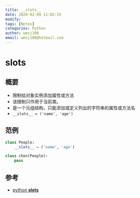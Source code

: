 ```yaml
---
title: __slots__
date: 2020-02-09 11:02:15
modify: 
tags: [Notes]
categories: Python
author: wmsj100
email: wmsj100@hotmail.com
---
```


# __slots__

## 概要

- 限制给对象实例添加属性或方法
- 该限制只作用于当前类。
- 是一个元组结构，只能添加或定义列出的字符串的属性或方法名
- `__slots__ = ('name', 'age')`

## 范例

```python
class People:
    __slots__ = ('name', 'age')

class chen(People):
    pass
```

## 参考

- [python __slots__](http://c.biancheng.net/view/2291.html)
